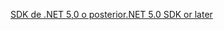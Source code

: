 [<span data-ttu-id="c418d-101">SDK de .NET 5,0 o posterior</span><span class="sxs-lookup"><span data-stu-id="c418d-101">.NET 5.0 SDK or later</span></span>](https://dotnet.microsoft.com/download/dotnet-core/5.0)
